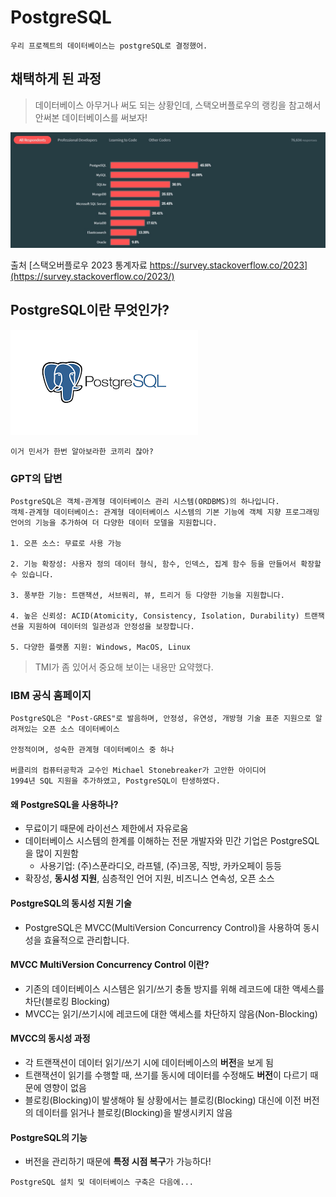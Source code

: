 # PostgreSQL

```text
우리 프로젝트의 데이터베이스는 postgreSQL로 결정했어.
```

## 채택하게 된 과정

> 데이터베이스 아무거나 써도 되는 상황인데, 스택오버플로우의 랭킹을 참고해서 안써본 데이터베이스를 써보자!

![Stackoverflow2023 통계 캡쳐](./src/image/stackoverflow2023.jpg)

출처 [스택오버플로우 2023 통계자료 https://survey.stackoverflow.co/2023](https://survey.stackoverflow.co/2023/)

## PostgreSQL이란 무엇인가?

![PostgreSQL 로고](./src/image/elephant.png)

```text
이거 민서가 한번 알아보라한 코끼리 잖아?
```

### GPT의 답변

```text
PostgreSQL은 객체-관계형 데이터베이스 관리 시스템(ORDBMS)의 하나입니다.
객체-관계형 데이터베이스: 관계형 데이터베이스 시스템의 기본 기능에 객체 지향 프로그래밍 언어의 기능을 추가하여 더 다양한 데이터 모델을 지원합니다.

1. 오픈 소스: 무료로 사용 가능

2. 기능 확장성: 사용자 정의 데이터 형식, 함수, 인덱스, 집계 함수 등을 만들어서 확장할 수 있습니다.

3. 풍부한 기능: 트랜잭션, 서브쿼리, 뷰, 트리거 등 다양한 기능을 지원합니다.

4. 높은 신뢰성: ACID(Atomicity, Consistency, Isolation, Durability) 트랜잭션을 지원하여 데이터의 일관성과 안정성을 보장합니다.

5. 다양한 플랫폼 지원: Windows, MacOS, Linux
```

> TMI가 좀 있어서 중요해 보이는 내용만 요약했다.

### IBM 공식 홈페이지

```text
PostgreSQL은 "Post-GRES"로 발음하며, 안정성, 유연성, 개방형 기술 표준 지원으로 알려져있는 오픈 소스 데이터베이스

안정적이며, 성숙한 관계형 데이터베이스 중 하나

버클리의 컴퓨터공학과 교수인 Michael Stonebreaker가 고안한 아이디어
1994년 SQL 지원을 추가하였고, PostgreSQL이 탄생하였다.
```

#### 왜 PostgreSQL을 사용하나?

- 무료이기 때문에 라이선스 제한에서 자유로움
- 데이터베이스 시스템의 한계를 이해하는 전문 개발자와 민간 기업은 PostgreSQL을 많이 지원함
  - 사용기업: (주)스푼라디오, 라프텔, (주)크몽, 직방, 카카오페이 등등
- 확장성, **동시성 지원**, 심층적인 언어 지원, 비즈니스 연속성, 오픈 소스

#### PostgreSQL의 동시성 지원 기술

- PostgreSQL은 MVCC(MultiVersion Concurrency Control)을 사용하여 동시성을 효율적으로 관리합니다.

#### MVCC MultiVersion Concurrency Control 이란?

- 기존의 데이터베이스 시스템은 읽기/쓰기 충돌 방지를 위해 레코드에 대한 액세스를 차단(블로킹 Blocking)
- MVCC는 읽기/쓰기시에 레코드에 대한 액세스를 차단하지 않음(Non-Blocking)

#### MVCC의 동시성 과정

- 각 트랜잭션이 데이터 읽기/쓰기 시에 데이터베이스의 **버전**을 보게 됨
- 트랜잭션이 읽기를 수행할 때, 쓰기를 동시에 데이터를 수정해도 **버전**이 다르기 때문에 영향이 없음
- 블로킹(Blocking)이 발생해야 될 상황에서는 블로킹(Blocking) 대신에 이전 버전의 데이터를 읽거나 블로킹(Blocking)을 발생시키지 않음

#### PostgreSQL의 기능

- 버전을 관리하기 때문에 **특정 시점 복구**가 가능하다!

```text
PostgreSQL 설치 및 데이터베이스 구축은 다음에...
```
